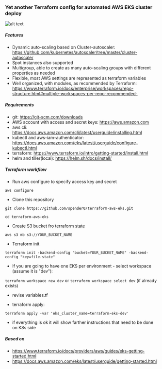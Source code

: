 ### Yet another Terraform config for automated AWS EKS cluster deploy

![alt text](https://github.com/spender0/terraform-aws-eks/raw/master/diagram.jpg)

##### Features
* Dynamic auto-scaling based on Cluster-autoscaler: https://github.com/kubernetes/autoscaler/tree/master/cluster-autoscaler
* Spot instances also supported
* Multigroup, able to create as many auto-scaling groups with different properties as needed
* Flexible, most AWS settings are represented as terraform variables
* Well organized, with modules, as recommended by Terraform: https://www.terraform.io/docs/enterprise/workspaces/repo-structure.html#multiple-workspaces-per-repo-recommended-

##### Requirements
* git: https://git-scm.com/downloads
* AWS account with access and secret keys: https://aws.amazon.com
* aws cli: https://docs.aws.amazon.com/cli/latest/userguide/installing.html
* kubectl and aws-iam-authenticator: https://docs.aws.amazon.com/eks/latest/userguide/configure-kubectl.html
* terraform: https://www.terraform.io/intro/getting-started/install.html
* helm and tiller(local): https://helm.sh/docs/install/

##### Terraform workflow

* Run aws configure to specify access key and secret 

`aws configure`

* Clone this repository

`git clone https://github.com/spender0/terraform-aws-eks.git`

`cd terraform-aws-eks`

* Create S3 bucket fro terraform state

`aws s3 mb s3://YOUR_BUCKET_NAME`

* Terraform init 

`terraform init -backend-config "bucket=YOUR_BUCKET_NAME" -backend-config "key=file.state"`

* If you are going to have one EKS per environment - select workspace (assume it is "dev"):

`terraform workspace new dev` or 
`terraform workspace select dev` (if already exists)

* revise variables.tf

* terraform apply:

`terraform apply -var 'eks_cluster_name=terraform-eks-dev'`

* if everything is ok it will show farther instructions that need to be done on K8s side

##### Based on
* https://www.terraform.io/docs/providers/aws/guides/eks-getting-started.html
* https://docs.aws.amazon.com/eks/latest/userguide/getting-started.html